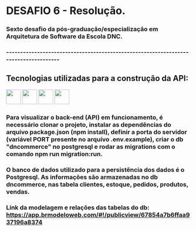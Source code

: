 # DESAFIO 6 - Resolução.

### Sexto desafio da pós-graduação/especialização em Arquitetura de Software da Escola DNC.

### ------------------------------------------------------------------------------------

## Tecnologias utilizadas para a construção da API:

<div>
<img src="https://cdn.jsdelivr.net/gh/devicons/devicon@latest/icons/typescript/typescript-original.svg" width="40" height="40"/>
<img src="https://cdn.jsdelivr.net/gh/devicons/devicon@latest/icons/express/express-original.svg" width="40" height="40"/>
<img src="https://cdn.jsdelivr.net/gh/devicons/devicon@latest/icons/postgresql/postgresql-original-wordmark.svg" width="40" height="40"/>
<img src="https://cdn.jsdelivr.net/gh/devicons/devicon@latest/icons/insomnia/insomnia-original-wordmark.svg" width="40" height="40"/>
</div>

### Para visualizar o back-end (API) em funcionamento, é necessário clonar o projeto, instalar as dependências do arquivo package.json (npm install), definir a porta do servidor (variável PORT presente no arquivo .env.example), criar o db "dncommerce" no postgresql e rodar as migrations com o comando npm run migration:run.

### O banco de dados utilizado para a persistência dos dados é o Postgresql. As informações são armazenadas no db dncommerce, nas tabela clientes, estoque, pedidos, produtos, vendas.

### Link da modelagem e relações das tabelas do db: https://app.brmodeloweb.com/#!/publicview/67854a7b6ffaa937196a8374
